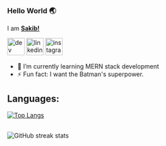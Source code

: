

### Hello World 🌏 

I am [**Sakib!**](https://www.linkedin.com/in/sakibmdnazmush/)

 [<img src='https://cdn.jsdelivr.net/npm/simple-icons@3.0.1/icons/dev-dot-to.svg' alt='dev' height='40'>](https://dev.to/nazsakib)  [<img src='https://cdn.jsdelivr.net/npm/simple-icons@3.0.1/icons/linkedin.svg' alt='linkedin' height='40'>](https://www.linkedin.com/in/sakibmdnazmush/)  [<img src='https://cdn.jsdelivr.net/npm/simple-icons@3.0.1/icons/instagram.svg' alt='instagram' height='40'>](https://www.instagram.com/@___sakibs/)  

- 🌱 I’m currently learning MERN stack development 
- ⚡ Fun fact: I want the Batman's superpower. 


## Languages:

[![Top Langs](https://github-readme-stats.vercel.app/api/top-langs/?username=nazsakib)](https://github.com/anuraghazra/github-readme-stats)

##

![GitHub streak stats](https://github-readme-streak-stats.herokuapp.com/?user=nazsakib)  
